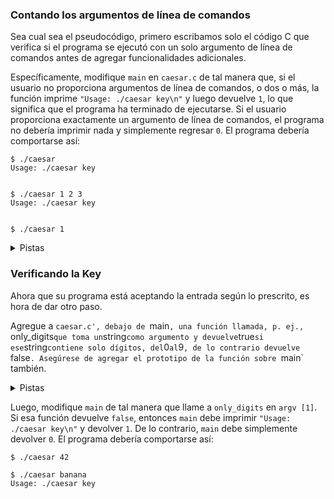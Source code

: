 ### Contando los argumentos de línea de comandos

Sea cual sea el pseudocódigo, primero escribamos solo el código C que verifica si el programa se ejecutó con un solo argumento de línea de comandos antes de agregar funcionalidades adicionales.

Específicamente, modifique `main` en `caesar.c` de tal manera que, si el usuario no proporciona argumentos de línea de comandos, o dos o más, la función imprime `"Usage: ./caesar key\n"` y luego devuelve `1`, lo que significa que el programa ha terminado de ejecutarse. Si el usuario proporciona exactamente un argumento de línea de comandos, el programa no debería imprimir nada y simplemente regresar `0`. El programa debería comportarse así:

    $ ./caesar
    Usage: ./caesar key


    $ ./caesar 1 2 3
    Usage: ./caesar key


    $ ./caesar 1

<details><summary>Pistas</summary><ul>
  <li data-marker="*">Recuerde que puede imprimir con <code class="language-plaintext highlighter-rouge">printf</code>.</li>
  <li data-marker="*">Recuerde que una función puede devolver un valor con <code class="language-plaintext highlighter-rouge">return</code>.</li>
  <li data-marker="*">Recuerde que <code class="language-plaintext highlighter-rouge">argc</code> contiene la cantidad de argumentos de línea de comandos que se le pasaron a un programa, más el propio nombre del programa.</li>
</ul></details>

### Verificando la Key

Ahora que su programa está aceptando la entrada según lo prescrito, es hora de dar otro paso.

Agregue a `caesar.c', debajo de `main`, una función llamada, p. ej., `only_digits` que toma un `string` como argumento y devuelve `true` si ese `string` contiene solo dígitos, del `0` al `9`, de lo contrario devuelve `false`. Asegúrese de agregar el prototipo de la función sobre `main` también.

<details><summary>Pistas</summary><ul>
  <li data-marker="*">Probablemente necesitará un prototipo parecido a:
    <div class="language-c highlighter-rouge"><div class="highlight"><pre class="highlight"><code><span class="n">bool</span> <span class="nf">only_digits</span><span class="p">(</span><span class="n">string</span> <span class="n">s</span><span class="p">);</span>
</code></pre></div>    </div>
     <p>Y asegúrese de incluir <code class="language-plaintext highlighter-rouge">cs50.h</code> en la parte superior de su archivo, para que el compilador reconozca<span class="language-plaintext highlighter-rouge">string</span> (y <code class="language-plaintext highlighter-rouge">bool</code>).</p>
  </li>
  <li data-marker="*">Recuerde que un <code class="language-plaintext highlighter-rouge">string</code> es solo una matriz de <code class="language-plaintext highlighter-rouge">char</code>s.</li>
  <li data-marker="*">Recuerde que <code class="language-plaintext highlighter-rouge">strlen</code>, declarado en <code class="language-plaintext highlighter-rouge">string.h</code>, calcula la longitud de un <code class="language-plaintext highlighter-rouge">string</code>.</li>
  <li data-marker="*">Puede encontrar útil <code class="language-plaintext highlighter-rouge">isdigit</code>, declarado en <code class="language-plaintext highlighter-rouge">ctype.h</code>, según <a href="https://manual.cs50.io/">manual.cs50.io</a>. ¡Pero tenga en cuenta que solo verifica un <code class="language-plaintext highlighter-rouge">char</code> a la vez!</li>
</ul></details>


Luego, modifique `main` de tal manera que llame a `only_digits` en `argv [1]`. Si esa función devuelve `false`, entonces `main` debe imprimir `"Usage: ./caesar key\n"` y devolver `1`. De lo contrario, `main` debe simplemente devolver `0`. El programa debería comportarse así:

```
$ ./caesar 42
```
```
$ ./caesar banana
Usage: ./caesar key
```